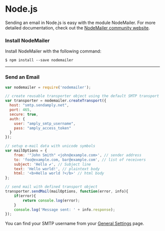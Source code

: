 # Node.js

Sending an email in Node.js is easy with the module NodeMailer. For more detailed documentation, check out the [NodeMailer community website](https://community.nodemailer.com/).


### Install NodeMailer

Install NodeMailer with the following command:

```
$ npm install --save nodemailer
```

****

### Send an Email

```javascript
var nodemailer = require('nodemailer');

// create reusable transporter object using the default SMTP transport
var transporter = nodemailer.createTransport({
  host: "smtp.sendamply.net",
  port: 465,
  secure: true,
  auth: {
    user: "amply_smtp_username",
    pass: "amply_access_token"
  }
});

// setup e-mail data with unicode symbols
var mailOptions = {
    from: '"John Smith" <john@example.com>', // sender address
    to: 'foo@example.com, bar@example.com', // list of receivers
    subject: 'Hello ✔', // Subject line
    text: 'Hello world!', // plaintext body
    html: '<b>Hello world ?</b>' // html body
};

// send mail with defined transport object
transporter.sendMail(mailOptions, function(error, info){
    if(error){
        return console.log(error);
    }
    console.log('Message sent: ' + info.response);
});
```

You can find your SMTP username from your [General Settings](https://sendamply.com/home/settings/general) page.



